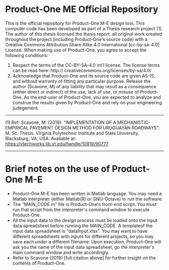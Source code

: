 # Product-One ME Official Repository

This is the official repository for Product-One M-E design tool.
This computer code has been developed as part of a Thesis research project (1). The author of this thesis licensed the thesis report, all original work created throughout the project (including Product-One's source code) with a Creative Commons Attribution Share Alike 4.0 International [cc-by-sa-4.0] License. 
When making use of Product-One, you agree to accept the following conditions:
  1) Respect the terms of the CC-BY-SA-4.0 int'l license. The license terms can be read here: http://
creativecommons.org/licenses/by-sa/4.0/ 
  2) Acknowledge that Product-One and its source code are given AS-IS, and without warranty of fitting any particular purpose. Release the author (Scavone, M) of any liability that may result as a consequence (either direct or indirect) of the use, lack of use, or misuse of Product-One. As the end-user of Product-One, you are expected to analyze and construe the results given by Product-One and rely on your engineering judegement.
  
--------------------------
(1) Ref: Scavone, M. (2019): "IMPLEMENTATION OF A MECHANISTIC-EMPIRICAL PAVEMENT DESIGN METHOD FOR URUGUAYAN ROADWAYS". M. Sc. Thesis. Virginia Polytechnic Institute and State University. Blacksburg, VA, USA. Available at: https://vtechworks.lib.vt.edu/handle/10919/90777

-------------------------

# Brief notes on the use of Product-One M-E

* Product-One M-E has been written in Matlab language. You may need a Matlab interpreter (either Matlab(R) or GNU-Octave) to run the software. 
* The "MAIN_CODE.m" file is Product-One's front-end script. You must run that script from the interpreter's command window to execute Product-One. 
* All the input data to the design process must be loaded onto the input data spreadsheet before running the MAIN_CODE. A templateof the input data spreadsheet is "dataInput.xlsx".
You may want to have different spreadsheets with inputs for different projects, so you may save each under a different filename.
Upon execution, Product-One will ask you the name of the input data spreadsheet, go the interpreter's main command window and write accordingly.
* Refer to Scavone (2019) [full citation above] for further insight on the contents of Product-One.


